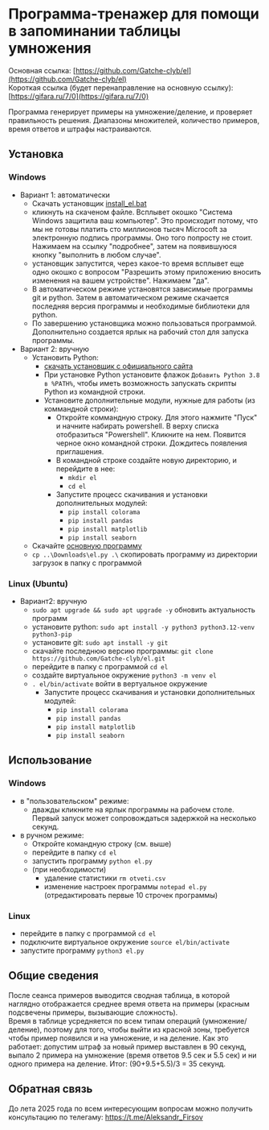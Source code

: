 # Программа-тренажер для помощи в запоминании таблицы умножения

Основная ссылка: [https://github.com/Gatche-clyb/el](https://github.com/Gatche-clyb/el)  
Короткая ссылка (будет перенаправление на основную ссылку): [https://gifara.ru/7/0](https://gifara.ru/7/0)  
  
Программа генерирует примеры на умножение/деление, и проверяет правильность решения. Диапазоны множителей, количество примеров, время ответов и штрафы настраиваются.

## Установка

### Windows
* Вариант 1: автоматически
    * Скачать установщик [install_el.bat](https://raw.githubusercontent.com/Gatche-clyb/el/refs/heads/main/.tools/install_el.bat "Download")
    * кликнуть на скаченом файле. Всплывет окошко "Система Windows защитила ваш компьютер". Это происходит потому, что мы не готовы платить сто миллионов тысяч Microcoft за электронную подпись программы. Оно того попросту не стоит. Нажимаем на ссылку "подробнее", затем на появившуюся кнопку "выполнить в любом случае".
    * установщик запустится, через какое-то время всплывет еще одно окошко с вопросом "Разрешить этому приложению вносить изменения на вашем устройстве". Нажимаем "да".
    * В автоматическом режиме установятся зависимые программы git и python. Затем в автоматическом режиме скачается последняя версия программы и необходимые библиотеки для python.
    * По завершению установщика можно пользоваться программой. Дополнительно создается ярлык на рабочий стол для запуска программы.
* Вариант 2: вручную
    * Установить Python:
        * [скачать установщик с официального сайта](https://www.python.org/downloads/windows/ "желательно выбрать последнюю стабильную версию")
        * При установке Python установите флажок `Добавить Python 3.8 в %PATH%`, чтобы иметь возможность запускать скрипты Python из командной строки.
        * Установите дополнительные модули, нужные для работы (из коммандной строки):
            * Откройте коммандную строку. Для этого нажмите "Пуск" и начните набирать powershell. В верху списка отобразиться "Powershell". Кликните на нем. Появится черное окно командной строки. Дождитесь появления приглашения.
            * В командной строке создайте новую директорию, и перейдите в нее:
                * `mkdir el`
                * `cd el`
            * Запустите процесс скачивания и установки дополнительных модулей:
                * `pip install colorama`
                * `pip install pandas`
                * `pip install matplotlib`
                * `pip install seaborn`
    * Скачайте [основную программу](https://github.com/Gatche-clyb/el/blob/main/el.py)
    * `cp ..\Downloads\el.py .\` скопировать программу из директории загрузок в папку с программой
<!--- Многострочный комменарий -->
### Linux (Ubuntu)
* Вариант2: вручную
    * `sudo apt upgrade && sudo apt upgrade -y` обновить актуальность программ
    * установите python: `sudo apt install -y python3 python3.12-venv python3-pip`
    * установите git: `sudo apt install -y git`
    * скачайте последнюю версию программы: `git clone https://github.com/Gatche-clyb/el.git`
    * перейдите в папку с программой `cd el`
    * создайте виртуальное окружение `python3 -m venv el`
    * `. el/bin/activate` войти в вертуальное окружение
        * Запустите процесс скачивания и установки дополнительных модулей:
            * `pip install colorama`
            * `pip install pandas`
            * `pip install matplotlib`
            * `pip install seaborn`

## Использование

### Windows
* в "пользовательском" режиме:
    * дважды кликните на ярлык программы на рабочем столе. Первый запуск может сопровождаться задержкой на несколько секунд.
* в ручном режиме:
    * Откройте командную строку (см. выше)
    * перейдите в папку `cd el`
    * запустить программу `python el.py`
    * (при необходимости)
        * удаление статистики `rm otveti.csv`
        * изменение настроек программы `notepad el.py` (отредактировать первые 10 строчек программы)

### Linux


* перейдите в папку с программой `cd el`
* подключите виртуальное окружение `source el/bin/activate`
* запустите программу `python3 el.py`

## Общие сведения

После сеанса примеров выводится сводная таблица, в которой наглядно отображается среднее время ответа на примеры (красным подсвечены примеры, вызывающие сложность).  
Время в таблице усредняется по всем типам операций (умножение/деление), поэтому для того, чтобы выйти из красной зоны, требуется чтобы пример появился и на умножение, и на деление. Как это работает: допустим штраф за новый пример выставлен в 90 секунд, выпало 2 примера на умножение (время ответов 9.5 сек и 5.5 сек) и ни одного примера на деление. Итог: (90+9.5+5.5)/3 = 35 секунд.

## Обратная связь

До лета 2025 года по всем интересующим вопросам можно получить консультацию по телегаму: https://t.me/Aleksandr_Firsov
